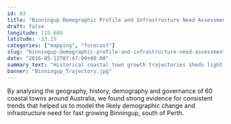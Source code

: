 ```yaml
---
id: 63
title: "Binningup Demographic Profile and Infrastructure Need Assessment"
draft: false
longitude: 115.689
latitude: -33.15
categories: ["mapping", "forecast"]
slug: "binningup-demographic-profile-and-infrastructure-need-assessment"
date: "2016-05-12T07:47:00+00:00"
summary_text: "Historical coastal town growth trajectories sheds light on Binningup's future"
banner: "Binningup_Trajectory.jpg"
---
```


By analysing the geography, history, demography and governance of 60 coastal towns around Australia, we found strong evidence for consistent trends that helped us to model the likely demographic change and infrastructure need for fast growing Binningup, south of Perth.&nbsp;
